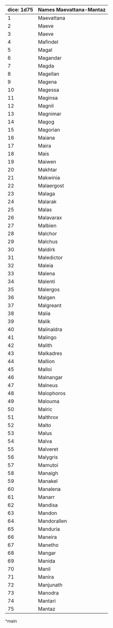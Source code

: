 | dice: 1d75 | Names Maevattana-Mantaz|
| ---- | ---- |
|1|Maevattana|
|2|Maeve|
|3|Maeve|
|4|Mafindel|
|5|Magal|
|6|Magandar|
|7|Magda|
|8|Magellan|
|9|Magena|
|10|Magessa|
|11|Maginsa|
|12|Magnil|
|13|Magnimar|
|14|Magog|
|15|Magorian|
|16|Maiana|
|17|Maira|
|18|Mais|
|19|Maiwen|
|20|Makhtar|
|21|Makwinia|
|22|Malaergost|
|23|Malaga|
|24|Malarak|
|25|Malas|
|26|Malavarax|
|27|Malbien|
|28|Malchor|
|29|Malchus|
|30|Maldirk|
|31|Maledictor|
|32|Maleia|
|33|Malena|
|34|Malenti|
|35|Malergos|
|36|Malgen|
|37|Malgreant|
|38|Malia|
|39|Malik|
|40|Malinaldra|
|41|Malingo|
|42|Malith|
|43|Malkadres|
|44|Mallion|
|45|Malloi|
|46|Malnangar|
|47|Malneus|
|48|Malophoros|
|49|Malouma|
|50|Malric|
|51|Malthrox|
|52|Malto|
|53|Malus|
|54|Malva|
|55|Malveret|
|56|Malygris|
|57|Mamutoi|
|58|Manaigh|
|59|Manakel|
|60|Manalena|
|61|Manarr|
|62|Mandisa|
|63|Mandon|
|64|Mandorallen|
|65|Manduria|
|66|Maneira|
|67|Manetho|
|68|Mangar|
|69|Manida|
|70|Manil|
|71|Manira|
|72|Manjunath|
|73|Manodra|
|74|Mantari|
|75|Mantaz|
^main
